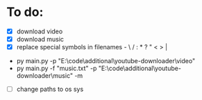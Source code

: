 # To do:
- [x] download video
- [x] download music
- [x] replace special symbols in filenames - \ / : * ? " < > |

- py main.py -p "E:\code\additional\youtube-downloader\video"
- py main.py -f "music.txt" -p "E:\code\additional\youtube-downloader\music" -m 

- [ ] change paths to os sys
